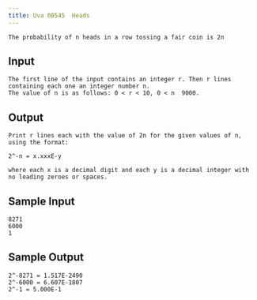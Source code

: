```yaml
---
title: Uva 00545  Heads
---
```



```
The probability of n heads in a row tossing a fair coin is 2n
```

## Input

```
The first line of the input contains an integer r. Then r lines containing each one an integer number n.
The value of n is as follows: 0 < r < 10, 0 < n  9000.

```

## Output

```
Print r lines each with the value of 2n for the given values of n, using the format:

2^-n = x.xxxE-y

where each x is a decimal digit and each y is a decimal integer with no leading zeroes or spaces.

```

## Sample Input

```
8271
6000
1

```

## Sample Output

```
2^-8271 = 1.517E-2490
2^-6000 = 6.607E-1807
2^-1 = 5.000E-1
```
